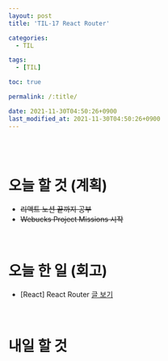 ```yaml
---
layout: post
title: 'TIL-17 React Router'

categories:
  - TIL

tags:
  - [TIL]

toc: true

permalink: /:title/

date: 2021-11-30T04:50:26+0900
last_modified_at: 2021-11-30T04:50:26+0900
---
```


<br>
<br>

# 오늘 할 것 (계획)

- ~~리액트 노션 끝까지 공부~~
- ~~Webucks Project Missions 시작~~

<br>

# 오늘 한 일 (회고)

- [React] React Router [글 보기](../react-04)

<br>

# 내일 할 것
